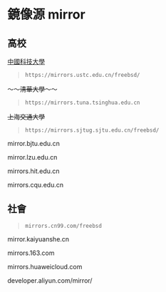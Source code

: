 # 鏡像源 mirror



## 高校

[中國科技大學](https://lug.ustc.edu.cn)

> `https://mirrors.ustc.edu.cn/freebsd/`

～～~~清華大學~~～～

> `https://mirrors.tuna.tsinghua.edu.cn`

~~上海交通大學~~

> `https://mirrors.sjtug.sjtu.edu.cn/freebsd/`

mirror.bjtu.edu.cn

mirror.lzu.edu.cn

mirrors.hit.edu.cn

mirrors.cqu.edu.cn





## 社會

> `mirrors.cn99.com/freebsd`

mirror.kaiyuanshe.cn

mirrors.163.com

mirrors.huaweicloud.com

developer.aliyun.com/mirror/

